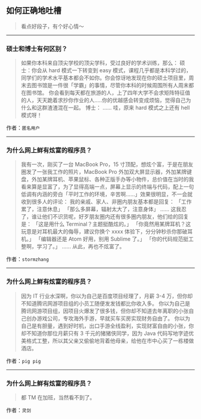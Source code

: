 ## 如何正确地吐槽

> 看点好段子，有个好心情～


 
---

### 硕士和博士有何区别？

> 如果你本科来自顶尖学校的顶尖学科，受过良好的学术训练，那么：
> 硕士：你会从 hard 模式一下转变到 easy 模式，课程几乎都是本科学过的，同学们的学术水平基本都会不如你。你会惊讶地发现在你的硕士项目里，周末去图书馆是一件很「学霸」的事情，尽管你本科的时候周围所有人周末都在图书馆。
> 你会看到每天都在旅游的人，上了四年大学不会求矩阵特征值的人，天天跪着求抄你作业的人.....你的优越感会转变成烦恼，觉得自己为什么和这群渣渣混在一起。
> 博士：
> ......
> 哇，原来 hard 模式之上还有 hell 模式呀！


作者：`匿名用户`

---

### 为什么网上鲜有炫富的程序员？

> 我有一次，刚买了一台 MacBook Pro，15 寸顶配，想炫个富，于是在朋友圈发了一张我工作的照片，MacBook Pro 外加双大屏显示器，外加某牌键盘，外加某牌耳机、苹果鼠标、各种正版手办等小物件，总价值在当时的我看来算是显富了，为了显得高端一点，屏幕上显示的终端与代码，配上一句低调有内涵的旁白「平时工作的环境，辛苦啊……」效果很明显，不一会就收到很多人的评论：
> 我的亲戚、家人、非圈内朋友基本都是回复：
> 「工作累了，注意休息」
> 「那么多屏幕，辐射太大了，注意身体」
> ......
> 这我忍了，谁让他们不识货呢，好歹朋友圈内还有很多圈内朋友，他们给的回复是：
> 「这是用什么 Terminal？主题挺酷炫的。」
> 「你竟然用某牌耳机？这玩意是对耳机最大的侮辱，建议你换个 xxxx 体验下，分分钟秒杀你那破耳机。」
> 「编辑器还是 Atom 好用，别用 Sublime 了。」
> 「你的代码规范挺工整啊，学习了。」
> ......
> 从此，再也不炫富了。


作者：`stormzhang`

---

### 为什么网上鲜有炫富的程序员？

> 因为 IT 行业水深啊，你以为自己是百度项目经理了，月薪 3-4 万，但你却不知道腾讯网游项目组的小员工随便发发钱都比你收入多。
> 你以为自己是腾讯网游项目组，因项目火爆发了很多钱，但你却不知道去年离职的小张自己创办游戏公司，专攻海外手游，早就买车买房实现财务自由了。
> 你以为自己是有胆量，遇到好时机，出口手游全线盈利，实现财富自由的小张，你却不知道你那位月薪只有 3 千元的猪猪侠同学，因为 Java 代码写地字迹优美格式工整，所以其父亲又偷偷地背着他母亲，给他在市中心买了一栋楼做酒店。


作者：`pig pig`

---

### 为什么网上鲜有炫富的程序员？

> 都 TM 在加班，当然看不到了。


作者：`灵剑`